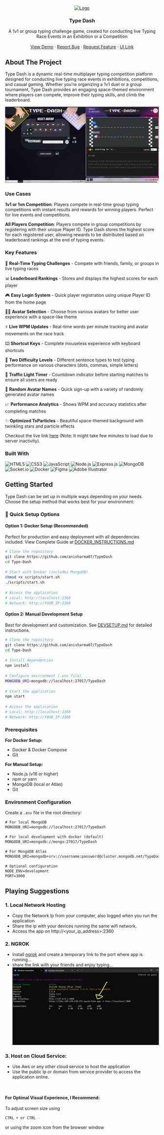 <!-- PROJECT LOGO -->
<br />
<div align="center">
  <a href="https://speed-type-wnz9.onrender.com">
    <img src="https://res.cloudinary.com/dwwajleyo/image/upload/v1711745709/posters_and_assets/typedash_idsujz.png" alt="Logo" width="80">
  </a>

  <h3 align="center">Type Dash</h3>

  <p align="center">
    A 1v1 or group typing challenge game, created for conducting live Typing Race Events in an Exhibition or a Competition
    <br />
    <br />
    <a href="https://youtu.be/lEh0KG50AsI?si=DnHKlQqClXtbN8BN">View Demo</a>
    ·
    <a href="https://github.com/anisharma07/TypeDash/issues">Report Bug</a>
    ·
    <a href="https://github.com/anisharma07/TypeDash/issues">Request Feature</a>
    ·
    <a href="https://www.figma.com/design/PLxbmlfXFbZ33MHcqdyLHC/Type-Dash?node-id=0-1&t=BZFaK7r2I1Tiyvcj-1">UI Link</a>
  </p>
</div>

<!-- ABOUT THE PROJECT -->

## About The Project

Type Dash is a dynamic real-time multiplayer typing competition platform designed for conducting live typing race events in exhibitions, competitions, and casual gaming. Whether you're organizing a 1v1 duel or a group tournament, Type Dash provides an engaging space-themed environment where players can compete, improve their typing skills, and climb the leaderboard.

<img src="/public/images/github.png" alt="Logo">

### Use Cases

**1v1 or 1vn Competition**: Players compete in real-time group typing competitions with instant results and rewards for winning players. Perfect for live events and competitions.

**All Players Competition**: Players compete in group competitions by registering with their unique Player ID. Type Dash stores the highest score for each registered user, allowing rewards to be distributed based on leaderboard rankings at the end of typing events.

### Key Features

🚀 **Real-Time Typing Challenges** - Compete with friends, family, or groups in live typing races

📊 **Leaderboard Rankings** - Stores and displays the highest scores for each player

🎮 **Easy Login System** - Quick player registration using unique Player ID from the home page

👨‍🚀 **Avatar Selection** - Choose from various avatars for better user experience with a space-like theme

⚡ **Live WPM Updates** - Real-time words per minute tracking and avatar movements on the race track

⌨️ **Shortcut Keys** - Complete mouseless experience with keyboard shortcuts

🎯 **Two Difficulty Levels** - Different sentence types to test typing performance on various characters (dots, commas, simple letters)

🚦 **Traffic Light Timer** - Countdown indicator before starting matches to ensure all users are ready

🎲 **Random Avatar Names** - Quick sign-up with a variety of randomly generated avatar names

📈 **Performance Analytics** - Shows WPM and accuracy statistics after completing matches

✨ **Optimized TsParticles** - Beautiful space-themed background with twinkling stars and particle effects

Checkout the live link [here](https://speed-type-wnz9.onrender.com) (Note: It might take few minutes to load due to server inactivity).

### Built With

![HTML5](https://img.shields.io/badge/HTML5-E34F26?style=for-the-badge&logo=html5&logoColor=white)
![CSS3](https://img.shields.io/badge/CSS3-1572B6?style=for-the-badge&logo=css3&logoColor=white)
![JavaScript](https://img.shields.io/badge/JavaScript-F7DF1E?style=for-the-badge&logo=javascript&logoColor=black)
![Node.js](https://img.shields.io/badge/Node.js-43853D?style=for-the-badge&logo=node.js&logoColor=white)
![Express.js](https://img.shields.io/badge/Express.js-404D59?style=for-the-badge&logo=express&logoColor=white)
![MongoDB](https://img.shields.io/badge/MongoDB-4EA94B?style=for-the-badge&logo=mongodb&logoColor=white)
![Socket.io](https://img.shields.io/badge/Socket.io-black?style=for-the-badge&logo=socket.io&logoColor=white)
![Docker](https://img.shields.io/badge/Docker-0db7ed?style=for-the-badge&logo=docker&logoColor=white)
![Figma](https://img.shields.io/badge/Figma-F24E1E?style=for-the-badge&logo=figma&logoColor=white)
![Adobe Illustrator](https://img.shields.io/badge/Adobe%20Illustrator-FF9A00?style=for-the-badge&logo=adobe%20illustrator&logoColor=white)

<!-- GETTING STARTED -->

## Getting Started

Type Dash can be set up in multiple ways depending on your needs. Choose the setup method that works best for your environment:

### 🚀 Quick Setup Options

#### Option 1: Docker Setup (Recommended)

Perfect for production and easy deployment with all dependencies included. View Complete Guide at [DOCKER_INSTRUCTIONS.md](DOCKER_INSTRUCTIONS.md)

```bash
# Clone the repository
git clone https://github.com/anisharma07/TypeDash
cd Type-Dash

# Start with Docker (includes MongoDB)
chmod +x scripts/start.sh
./scripts/start.sh

# Access the application
# Local: http://localhost:2360
# Network: http://YOUR_IP:2360
```

#### Option 2: Manual Development Setup

Best for development and customization. See [DEVSETUP.md](DEVSETUP.md) for detailed instructions.

```bash
# Clone the repository
git clone https://github.com/anisharma07/TypeDash
cd Type-Dash

# Install dependencies
npm install

# Configure environment (.env file)
MONGODB_URI=mongodb://localhost:27017/TypeDash

# Start the application
npm start

# Access the application
# Local: http://localhost:2360
# Network: http://YOUR_IP:2360
```

### Prerequisites

**For Docker Setup:**

- Docker & Docker Compose
- Git

**For Manual Setup:**

- Node.js (v16 or higher)
- npm or yarn
- MongoDB (local or Atlas)
- Git

### Environment Configuration

Create a `.env` file in the root directory:

```env
# For local MongoDB
MONGODB_URI=mongodb://localhost:27017/TypeDash

# For local development with docker (default)
MONGODB_URI=mongodb://mongo:27017/TypeDash

# For MongoDB Atlas
MONGODB_URI=mongodb+srv://username:password@cluster.mongodb.net/TypeDash

# Optional configuration
NODE_ENV=development
PORT=3000
```

## Playing Suggestions

### 1. Local Network Hosting

- Copy the Network Ip from your computer, also logged when you run the application
- Share the ip with your devices running the same wifi network.
- Access the app on http://<your_ip_address>:2360

### 2. NGROK

- Install [ngrok](https://ngrok.com) and create a temporary link to the port where app is running...
- share the link with your friends and enjoy typing...
  <img src="/public/images/ng-rok.png" alt="ng-rok">

### 3. Host on Cloud Service:

- Use Aws or any other cloud service to host the application
- Use the public Ip or domain from service provider to access the application online.

<br/>

#### For Optimal Visual Experience, I Recommend:

To adjust screen size using

```bash
CTRL + or CTRL -
```

or using the zoom icon from the browser window

<!-- MARKDOWN LINKS & IMAGES -->
<!-- https://www.markdownguide.org/basic-syntax/#reference-style-links -->

[contributors-shield]: https://img.shields.io/github/contributors/othneildrew/Best-README-Template.svg?style=for-the-badge
[contributors-url]: https://github.com/othneildrew/Best-README-Template/graphs/contributors
[forks-shield]: https://img.shields.io/github/forks/othneildrew/Best-README-Template.svg?style=for-the-badge
[forks-url]: https://github.com/othneildrew/Best-README-Template/network/members
[stars-shield]: https://img.shields.io/github/stars/othneildrew/Best-README-Template.svg?style=for-the-badge
[stars-url]: https://github.com/othneildrew/Best-README-Template/stargazers
[issues-shield]: https://img.shields.io/github/issues/othneildrew/Best-README-Template.svg?style=for-the-badge
[issues-url]: https://github.com/othneildrew/Best-README-Template/issues
[license-shield]: https://img.shields.io/github/license/othneildrew/Best-README-Template.svg?style=for-the-badge
[license-url]: https://github.com/othneildrew/Best-README-Template/blob/master/LICENSE.txt
[linkedin-shield]: https://img.shields.io/badge/-LinkedIn-black.svg?style=for-the-badge&logo=linkedin&colorB=555
[linkedin-url]: https://linkedin.com/in/othneildrew
[product-screenshot]: images/screenshot.png
[Next.js]: https://img.shields.io/badge/next.js-000000?style=for-the-badge&logo=nextdotjs&logoColor=white
[Next-url]: https://nextjs.org/
[React.js]: https://img.shields.io/badge/React-20232A?style=for-the-badge&logo=react&logoColor=61DAFB
[React-url]: https://reactjs.org/
[Vue.js]: https://img.shields.io/badge/Vue.js-35495E?style=for-the-badge&logo=vuedotjs&logoColor=4FC08D
[Vue-url]: https://vuejs.org/
[Angular.io]: https://img.shields.io/badge/Angular-DD0031?style=for-the-badge&logo=angular&logoColor=white
[Angular-url]: https://angular.io/
[Svelte.dev]: https://img.shields.io/badge/Svelte-4A4A55?style=for-the-badge&logo=svelte&logoColor=FF3E00
[Svelte-url]: https://svelte.dev/
[Laravel.com]: https://img.shields.io/badge/Laravel-FF2D20?style=for-the-badge&logo=laravel&logoColor=white
[Laravel-url]: https://laravel.com
[Bootstrap.com]: https://img.shields.io/badge/Bootstrap-563D7C?style=for-the-badge&logo=bootstrap&logoColor=white
[Bootstrap-url]: https://getbootstrap.com
[JQuery.com]: https://img.shields.io/badge/jQuery-0769AD?style=for-the-badge&logo=jquery&logoColor=white
[JQuery-url]: https://jquery.com
